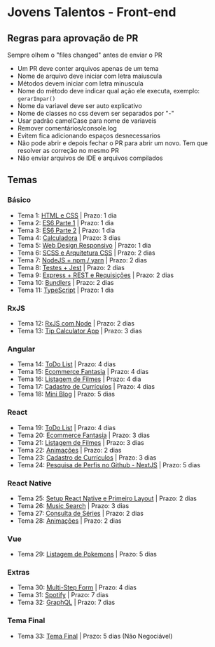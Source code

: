 # Jovens Talentos - Front-end

## Regras para aprovação de PR

Sempre olhem o "files changed" antes de enviar o PR

- Um PR deve conter arquivos apenas de um tema
- Nome de arquivo deve iniciar com letra maiuscula
- Métodos devem iniciar com letra minuscula
- Nome do método deve indicar qual ação ele executa, exemplo: `gerarImpar()`
- Nome da variavel deve ser auto explicativo
- Nome de classes no css devem ser separados por "-"
- Usar padrão camelCase para nome de variaveis
- Remover comentários/console.log
- Evitem fica adicionando espaços desnecessarios
- Não pode abrir e depois fechar o PR para abrir um novo. Tem que resolver as correção no mesmo PR
- Não enviar arquivos de IDE e arquivos compilados

## Temas
### Básico
- Tema 1: [HTML e CSS](./homeworks/1/README.md) | Prazo: 1 dia
- Tema 2: [ES6 Parte 1](./homeworks/2/README.md) | Prazo: 1 dia
- Tema 3: [ES6 Parte 2](./homeworks/3/README.md) | Prazo: 1 dia
- Tema 4: [Calculadora](./homeworks/4/README.md) | Prazo: 3 dias
- Tema 5: [Web Design Responsivo](./homeworks/5/README.md) | Prazo: 1 dia
- Tema 6: [SCSS e Arquitetura CSS](./homeworks/6/README.md) | Prazo: 2 dias
- Tema 7: [NodeJS + npm / yarn](./homeworks/7/README.md) | Prazo: 2 dias
- Tema 8: [Testes + Jest](./homeworks/8/README.md) | Prazo: 2 dias
- Tema 9: [Express + REST e Requisições](./homeworks/9/README.md) | Prazo: 2 dias
- Tema 10: [Bundlers](./homeworks/10/README.md) | Prazo: 2 dias
- Tema 11: [TypeScript](./homeworks/11/README.md) | Prazo: 1 dia

### RxJS
- Tema 12: [RxJS com Node](./homeworks/12/README.md) | Prazo: 2 dias
- Tema 13: [Tip Calculator App](./homeworks/13/README.md) | Prazo: 3 dias

### Angular
- Tema 14: [ToDo List](./homeworks/14/README.md) | Prazo: 4 dias
- Tema 15: [Ecommerce Fantasia](./homeworks/15/README.md) | Prazo: 4 dias
- Tema 16: [Listagem de Filmes](./homeworks/16/README.md) | Prazo: 4 dia
- Tema 17: [Cadastro de Currículos](./homeworks/17/README.md) | Prazo: 4 dias
- Tema 18: [Mini Blog](./homeworks/18/README.md) | Prazo: 5 dias

### React
- Tema 19: [ToDo List](./homeworks/19/README.md) | Prazo: 4 dias
- Tema 20: [Ecommerce Fantasia](./homeworks/20/README.md) | Prazo: 3 dias
- Tema 21: [Listagem de Filmes](./homeworks/21/README.md) | Prazo: 3 dias
- Tema 22: [Animações](./homeworks/22/README.md) | Prazo: 2 dias
- Tema 23: [Cadastro de Currículos](./homeworks/23/README.md) | Prazo: 3 dias
- Tema 24: [Pesquisa de Perfis no Github - NextJS](./homeworks/24/README.md) | Prazo: 5 dias

### React Native
- Tema 25: [Setup React Native e Primeiro Layout](./homeworks/25/README.md) | Prazo: 2 dias
- Tema 26: [Music Search](./homeworks/26/README.md) | Prazo: 3 dias
- Tema 27: [Consulta de Séries](./homeworks/27/README.md) | Prazo: 2 dias
- Tema 28: [Animações](./homeworks/28/README.md) | Prazo: 2 dias

### Vue
- Tema 29: [Listagem de Pokemons](./homeworks/29/README.md) | Prazo: 5 dias

### Extras
- Tema 30: [Multi-Step Form](./homeworks/30/README.md) | Prazo: 4 dias
- Tema 31: [Spotify](./homeworks/31/README.md) | Prazo: 7 dias
- Tema 32: [GraphQL](./homeworks/32/README.md) | Prazo: 7 dias

### Tema Final
- Tema 33: [Tema Final](./homeworks/33-tema-final/README.md) | Prazo: 5 dias (Não Negociável)